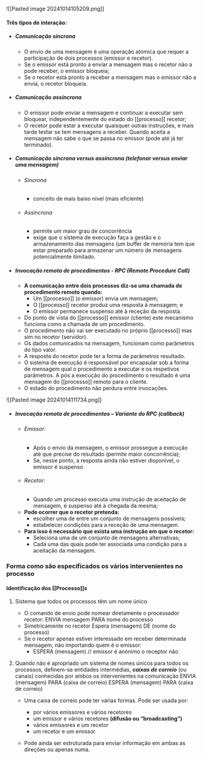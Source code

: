 ![[Pasted image 20241014105209.png]]

#### Três tipos de interação: 
- ##### Comunicação síncrona 
	- O envio de uma mensagem é uma operação atómica que requer a participação de dois processos (emissor e recetor). 
	- Se o emissor está pronto a enviar a mensagem mas o recetor não a pode receber, o emissor bloqueia; 
	- Se o recetor está pronto a receber a mensagem mas o emissor não a envia, o recetor bloqueia.

- ##### Comunicação assíncrona
	- O emissor pode enviar a mensagem e continuar a executar sem bloquear, independentemente do estado do [[processo]] recetor; 
	- O recetor pode estar a executar quaisquer outras instruções, e mais tarde testar se tem mensagens a receber. Quando aceita a mensagem não sabe o que se passa no emissor (pode até já ter terminado).

- ##### Comunicação síncrona versus assíncrona (telefonar versus enviar uma mensagem)
	- ###### Síncrona
		- conceito de mais baixo nível (mais eficiente)
	- ###### Assíncrona
		- permite um maior grau de concorrência 
		- exige que o sistema de execução faça a gestão e o armazenamento das mensagens (um buffer de memória tem que estar preparado para armazenar um número de mensagens potencialmente ilimitado.
- ##### Invocação remota de procedimentos - RPC (Remote Procedure Call)
	- **A comunicação entre dois processos diz-se uma chamada de procedimento remoto quando:**
		- Um [[processo]] (o emissor) envia um mensagem;
		- O [[processo]] recetor produz uma resposta à mensagem; e 
		- O emissor permanece suspenso até à receção da resposta.
	- Do ponto de vista do [[processo]] emissor (cliente) este mecanismo funciona como a chamada de um procedimento. 
	- O procedimento não vai ser executado no próprio [[processo]] mas sim no recetor (servidor). 
	- Os dados comunicados na mensagem, funcionam como parâmetros do tipo valor.
	- A resposta do recetor pode ter a forma de parâmetros resultado.
	- O sistema de execução é responsável por encapsular sob a forma de mensagem qual o procedimento a executar e os respetivos parâmetros. A pós a execução do procedimento o resultado é uma mensagem do [[processo]] remoto para o cliente. 
	- O estado do procedimento não perdura entre invocações.

![[Pasted image 20241014111734.png]]

- ##### Invocação remota de procedimentos – Variante do RPC (callback)
	- ###### Emissor:
		- Após o envio da mensagem, o emissor prossegue a execução até que precise do resultado (permite maior concorrência); 
		- Se, nesse ponto, a resposta ainda não estiver disponível, o emissor é suspenso
	- ###### Recetor:
		- Quando um processo executa uma instrução de aceitação de mensagem, é suspenso até à chegada da mesma;
	- **Pode ocorrer que o recetor pretenda:**
		- escolher uma de entre um conjunto de mensagens possíveis; 
		- estabelecer condições para a receção de uma mensagem.
	- **Para isso é necessário que exista uma instrução em que o recetor:**
		- Seleciona uma de um conjunto de mensagens alternativas; 
		- Cada uma das quais pode ter associada uma condição para a aceitação da mensagem.

### Forma como são especificados os vários intervenientes no processo

#### Identificação dos [[Processo]]s

1.  Sistema que todos os processos têm um nome único
	 - O comando de envio pode nomear diretamente o processador recetor:
		 ENVIA mensagem PARA nome do processo 
	- Simetricamente no recetor
		Espera (mensagem) DE (nome do processo)
	- Se o recetor apenas estiver interessado em receber determinada mensagem, não importando quem é o emissor:
		- ESPERA (mensagem)                                // emissor é anónimo o receptor não

2. Quando não é apropriado um sistema de nomes únicos para todos os processos, definem-se entidades intermédias, ***caixas de correio*** (ou canais) conhecidas por ambos os intervenientes na comunicação
		ENVIA (mensagem) PARA (caixa de correio)
		ESPERA (mensagem) PARA (caixa de correio)

	- Uma caixa de correio pode ter várias formas. Pode ser usada por:
		- por vários emissores e vários recetores 
		- um emissor e vários recetores **(difusão ou “broadcasting”)**
		- vários emissores e um recetor 
		- um recetor e um emissor
		  
	- Pode ainda ser estruturada para enviar informação em ambas as direções ou apenas numa.








